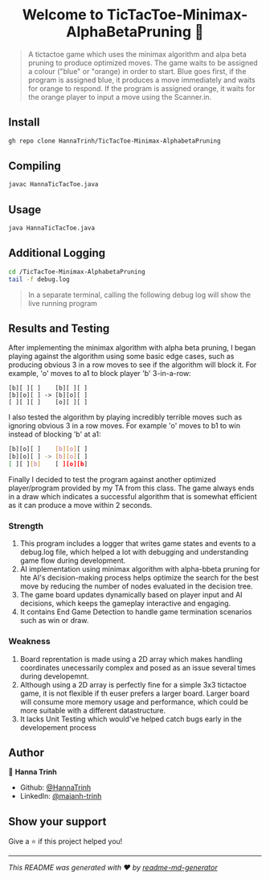 <h1 align="center">Welcome to TicTacToe-Minimax-AlphaBetaPruning 👋</h1>
<p>
</p>

> A tictactoe game which uses the minimax algorithm and alpa beta pruning to produce optimized moves. The game waits to be assigned a colour (&#34;blue&#34; or &#34;orange) in order to start. Blue goes first, if the program is assigned blue, it produces a move immediately and waits for orange to respond. If the program is assigned orange, it waits for the orange player to input a move using the Scanner.in. 

## Install

```sh
gh repo clone HannaTrinh/TicTacToe-Minimax-AlphabetaPruning
```


## Compiling

```sh
javac HannaTicTacToe.java
```

## Usage

```sh
java HannaTicTacToe.java
```

## Additional Logging

```sh
cd /TicTacToe-Minimax-AlphabetaPruning
tail -f debug.log
```
> In a separate terminal, calling the following debug log will show the live running program


## Results and Testing
After implementing the minimax algorithm with alpha beta pruning, I began playing against the algorithm using some basic edge cases, such as producing obvious 3 in a row moves to see if the algorithm will block it. For example, 'o' moves to a1 to block player 'b' 3-in-a-row:
```
[b][ ][ ]    [b][ ][ ]
[b][o][ ] -> [b][o][ ]
[ ][ ][ ]    [o][ ][ ]  
```
I also tested the algorithm by playing incredibly terrible moves such as ignoring obvious 3 in a row moves. For example 'o' moves to b1 to win instead of blocking 'b' at a1:
```sh
[b][o][ ]    [b][o][ ]
[b][o][ ] -> [b][o][ ]
[ ][ ][b]    [ ][o][b]  
```

Finally I decided to test the program against another optimized player/program provided by my TA from this class. The game always ends in a draw which indicates a successful algorithm that is somewhat efficient as it can produce a move within 2 seconds.

### Strength
1. This program includes a logger that writes game states and events to a debug.log file, which helped a lot with debugging and understanding game flow during development.
2. AI implementation using minimax algorithm with alpha-bbeta pruning for hte AI's decision-making process helps optimize the search for the best move by reducing the number of nodes evaluated in the decision tree.
3. The game board updates dynamically based on player input and AI decisions, which keeps the gameplay interactive and engaging.
4. It contains End Game Detection to handle game termination scenarios such as win or draw.

### Weakness
1. Board reprentation is made using a 2D array which makes handling coordinates unecessarily complex and posed as an issue several times during developemnt.
2. Although using a 2D array is perfectly fine for a simple 3x3 tictactoe game, it is not flexible if th euser prefers a larger board. Larger board will consume more memory usage and performance, which could be more suitable with a different datastructure.
3. It lacks Unit Testing which would've helped catch bugs early in the developement process


## Author

👤 **Hanna Trinh**

* Github: [@HannaTrinh](https://github.com/HannaTrinh)
* LinkedIn: [@maianh-trinh](https://linkedin.com/in/maianh-trinh)

## Show your support

Give a ⭐️ if this project helped you!

***
_This README was generated with ❤️ by [readme-md-generator](https://github.com/kefranabg/readme-md-generator)_